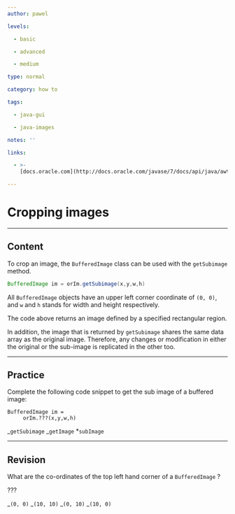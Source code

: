 ```yaml
---
author: pawel

levels:

  - basic

  - advanced

  - medium

type: normal

category: how to

tags:

  - java-gui

  - java-images

notes: ''

links:

  - >-
    [docs.oracle.com](http://docs.oracle.com/javase/7/docs/api/java/awt/image/BufferedImage.html){website}

---
```


# Cropping images

---

## Content

To crop an image, the `BufferedImage` class can be used with the `getSubimage` method.

```java
BufferedImage im = orIm.getSubimage(x,y,w,h)
```

All `BufferedImage` objects have an upper left corner coordinate of `(0, 0)`, and `w` and `h` stands for width and height respectively.

The code above returns an image defined by a specified rectangular region.

In addition, the image that is returned by `getSubimage` shares the same data array as the original image. Therefore, any changes or modification in either the original or the sub-image is replicated in the other too.

---

## Practice

Complete the following code snippet to get the sub image of a buffered image:

```
BufferedImage im =
     orIm.???(x,y,w,h)
```

_`getSubimage`
_`getImage` \*`subImage`

---

## Revision

What are the co-ordinates of the top left hand corner of a `BufferedImage` ?

???

_`(0, 0)`
_`(10, 10)`
_`(0, 10)`
_`(10, 0)`
